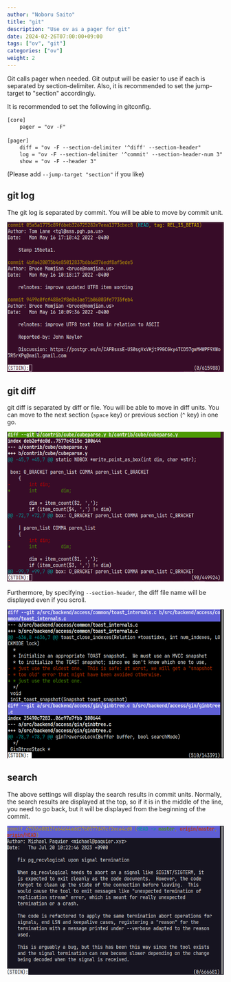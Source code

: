```yaml
---
author: "Noboru Saito"
title: "git"
description: "Use ov as a pager for git"
date: 2024-02-26T07:00:00+09:00
tags: ["ov", "git"]
categories: ["ov"]
weight: 2
---
```


Git calls pager when needed.
Git output will be easier to use if each is separated by section-delimiter.
Also, it is recommended to set the jump-target to "section" accordingly.

It is recommended to set the following in gitconfig.

```config
[core]
    pager = "ov -F"

[pager]
    diff = "ov -F --section-delimiter '^diff' --section-header"
    log = "ov -F --section-delimiter '^commit' --section-header-num 3"
    show = "ov -F --header 3"
```

(Please add `--jump-target "section"` if you like)

## git log

The git log is separated by commit.
You will be able to move by commit unit.

![git log](/ov/git-log.gif)

## git diff

git diff is separated by diff or file.
You will be able to move in diff units.
You can move to the next section (`space` key) or previous section (`^` key) in one go.

![git diff](/ov/git-diff.gif)

Furthermore, by specifying `--section-header`, the diff file name will be displayed even if you scroll.

![git-section-header](/ov/git-section-header.gif)

## search

The above settings will display the search results in commit units.
Normally, the search results are displayed at the top, so if it is in the middle of the line, you need to go back, but it will be displayed from the beginning of the commit.

![git-jump-section](/blog/ov-jump-section.gif)

